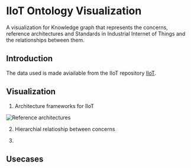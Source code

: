 # IIoT Ontology Visualization
A visualization for Knowledge graph that represents the concerns, reference architectures and Standards in Industrial Internet of Things and the relationships between them.   

## Introduction
The data used is made aviailable from the IIoT repository [IIoT](https://github.com/PriyankaNanjappa/IIoT).

## Visualization
1. Architecture frameworks for IIoT

![Reference architectures](https://github.com/PriyankaNanjappa/IIoT/blob/master/docs/static/images/referencearchitectures.png=80*20)





2. Hierarchial relatioship between concerns 





3. 


## Usecases

